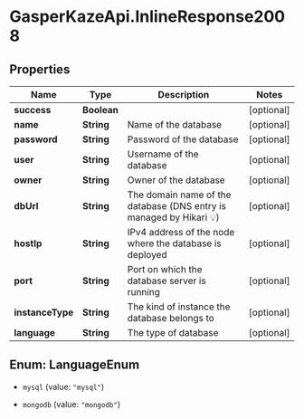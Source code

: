# GasperKazeApi.InlineResponse2008

## Properties

Name | Type | Description | Notes
------------ | ------------- | ------------- | -------------
**success** | **Boolean** |  | [optional] 
**name** | **String** | Name of the database | [optional] 
**password** | **String** | Password of the database | [optional] 
**user** | **String** | Username of the database | [optional] 
**owner** | **String** | Owner of the database | [optional] 
**dbUrl** | **String** | The domain name of the database (DNS entry is managed by Hikari 💡) | [optional] 
**hostIp** | **String** | IPv4 address of the node where the database is deployed | [optional] 
**port** | **String** | Port on which the database server is running | [optional] 
**instanceType** | **String** | The kind of instance the database belongs to | [optional] 
**language** | **String** | The type of database | [optional] 



## Enum: LanguageEnum


* `mysql` (value: `"mysql"`)

* `mongodb` (value: `"mongodb"`)




